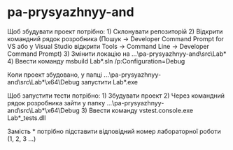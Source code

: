 # pa-prysyazhnyy-and

Щоб збудувати проект потрібно:
	1) Склонувати репозиторій
	2) Відкрити командний рядок розробника (Пошук -> Developer Command Prompt for VS або у Visual Studio відкрити Tools -> Command Line -> Developer Command Prompt)
	3) Змінити локацію на ...\pa-prysyazhnyy-and\src\Lab*
	4) Ввести команду msbuild Lab*.sln /p:Configuration=Debug

Коли проект збудовано, у папці ...\pa-prysyazhnyy-and\src\Lab*\x64\Debug запустити Lab*.exe

Щоб запустити тести потрібно:
	1) Збудувати проект
	2) Через командний рядок розробника зайти у папку ...\pa-prysyazhnyy-and\src\Lab*\x64\Debug
	3) Ввести команду vstest.console.exe Lab*_tests.dll

Замість * потрібно підставити відповідний номер лабораторної роботи (1, 2, 3 ...)